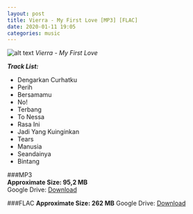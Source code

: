 ```yaml
---
layout: post
title: Vierra - My First Love [MP3] [FLAC]
date: 2020-01-11 19:05
categories: music
---
```

![alt text](https://i.ibb.co/hx6vP56/cover.jpg 'My-First-Love-Cover.jpg')
_Vierra - My First Love_

_**Track List:**_
- Dengarkan Curhatku
- Perih
- Bersamamu
- No!
- Terbang
- To Nessa
- Rasa Ini
- Jadi Yang Kuinginkan
- Tears
- Manusia
- Seandainya
- Bintang  

###MP3  
**Approximate Size: 95,2 MB**  
Google Drive: [Download](https://drive.google.com/open?id=1rb0rI8drlsMXb8z2QeH1cCnC9Gq8nMiD)  

###FLAC
**Approximate Size: 262 MB**
Google Drive: [Download](https://drive.google.com/open?id=1ArD7OAyKrZJFCci5oPnhFoSHG74g8Ja5)
